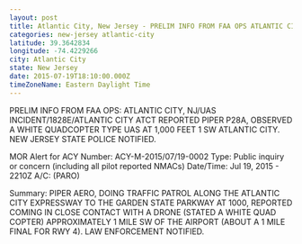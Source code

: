 ```yaml
---
layout: post
title: Atlantic City, New Jersey - PRELIM INFO FROM FAA OPS ATLANTIC CITY NJ UAS INCIDENT 1828E ATLANTIC CITY ATCT REPORTED
categories: new-jersey atlantic-city
latitude: 39.3642834
longitude: -74.4229266
city: Atlantic City
state: New Jersey
date: 2015-07-19T18:10:00.000Z
timeZoneName: Eastern Daylight Time
---
```


PRELIM INFO FROM FAA OPS: ATLANTIC CITY, NJ/UAS INCIDENT/1828E/ATLANTIC CITY ATCT REPORTED PIPER P28A, OBSERVED A WHITE QUADCOPTER TYPE UAS AT 1,000 FEET 1 SW ATLANTIC CITY. NEW JERSEY STATE POLICE NOTIFIED.



MOR Alert for ACY
Number: ACY-M-2015/07/19-0002
Type: Public inquiry or concern (including all pilot reported NMACs)
Date/Time: Jul 19, 2015 - 2210Z
A/C: (PARO)

Summary: PIPER AERO, DOING TRAFFIC PATROL ALONG THE ATLANTIC CITY EXPRESSWAY TO THE GARDEN STATE PARKWAY AT 1000, REPORTED COMING IN CLOSE CONTACT WITH A DRONE (STATED A WHITE QUAD COPTER) APPROXIMATELY 1 MILE SW OF THE AIRPORT (ABOUT A 1 MILE FINAL FOR RWY 4). LAW ENFORCEMENT NOTIFIED.